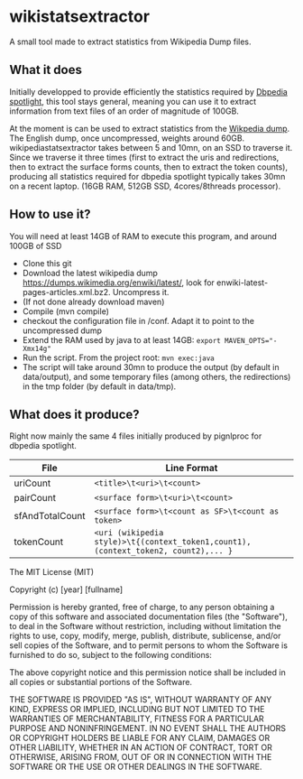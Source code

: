 # wikistatsextractor
A small tool made to extract statistics from Wikipedia Dump files.

## What it does

Initially developped to provide efficiently the statistics required by [Dbpedia spotlight](https://github.com/dbpedia-spotlight/dbpedia-spotlight/wiki), this tool stays general, meaning you can use it to extract information from text files of an order of magnitude of 100GB.

At the moment is can be used to extract statistics from the [Wikpedia dump](https://dumps.wikimedia.org/enwiki/latest/). The English dump, once uncompressed, weights around 60GB. wikipediastatsextractor takes between 5 and 10mn, on an SSD to traverse it. Since we traverse it three times (first to extract the uris and redirections, then to extract the surface forms counts, then to extract the token counts), producing all statistics required for dbpedia spotlight typically takes 30mn on a recent laptop. (16GB RAM, 512GB SSD, 4cores/8threads processor). 

## How to use it?

You will need at least 14GB of RAM to execute this program, and around 100GB of SSD
- Clone this git
- Download the latest wikipedia dump https://dumps.wikimedia.org/enwiki/latest/, look for enwiki-latest-pages-articles.xml.bz2. Uncompress it.
- (If not done already download maven)
- Compile (mvn compile)
- checkout the configuration file in /conf. Adapt it to point to the uncompressed dump
- Extend the RAM used by java to at least 14GB: ```export MAVEN_OPTS="-Xmx14g"```
- Run the script. From the project root: ```mvn exec:java```
- The script will take around 30mn to produce the output (by default in data/output), and some temporary files (among others, the redirections) in the tmp folder (by default in data/tmp).


## What does it produce?
Right now mainly the same 4 files initially produced by pignlproc for dbpedia spotlight.

File  | Line Format
------------- | -------------
uriCount  | ```<title>\t<uri>\t<count>```
pairCount  | ```<surface form>\t<uri>\t<count>```
sfAndTotalCount  | ```<surface form>\t<count as SF>\t<count as token>```
tokenCount  | ```<uri (wikipedia style)>\t{(context_token1,count1),(context_token2, count2),... }```




The MIT License (MIT)

Copyright (c) [year] [fullname]

Permission is hereby granted, free of charge, to any person obtaining a copy
of this software and associated documentation files (the "Software"), to deal
in the Software without restriction, including without limitation the rights
to use, copy, modify, merge, publish, distribute, sublicense, and/or sell
copies of the Software, and to permit persons to whom the Software is
furnished to do so, subject to the following conditions:

The above copyright notice and this permission notice shall be included in all
copies or substantial portions of the Software.

THE SOFTWARE IS PROVIDED "AS IS", WITHOUT WARRANTY OF ANY KIND, EXPRESS OR
IMPLIED, INCLUDING BUT NOT LIMITED TO THE WARRANTIES OF MERCHANTABILITY,
FITNESS FOR A PARTICULAR PURPOSE AND NONINFRINGEMENT. IN NO EVENT SHALL THE
AUTHORS OR COPYRIGHT HOLDERS BE LIABLE FOR ANY CLAIM, DAMAGES OR OTHER
LIABILITY, WHETHER IN AN ACTION OF CONTRACT, TORT OR OTHERWISE, ARISING FROM,
OUT OF OR IN CONNECTION WITH THE SOFTWARE OR THE USE OR OTHER DEALINGS IN THE
SOFTWARE.
